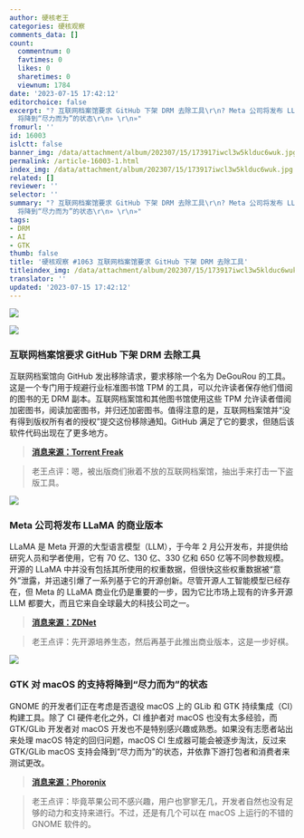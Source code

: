```yaml
---
author: 硬核老王
categories: 硬核观察
comments_data: []
count:
  commentnum: 0
  favtimes: 0
  likes: 0
  sharetimes: 0
  viewnum: 1784
date: '2023-07-15 17:42:12'
editorchoice: false
excerpt: "? 互联网档案馆要求 GitHub 下架 DRM 去除工具\r\n? Meta 公司将发布 LLaMA 的商业版本\r\n? GTK 对 macOS
  将降到“尽力而为”的状态\r\n» \r\n»"
fromurl: ''
id: 16003
islctt: false
banner_img: /data/attachment/album/202307/15/173917iwcl3w5klduc6wuk.jpg
permalink: /article-16003-1.html
index_img: /data/attachment/album/202307/15/173917iwcl3w5klduc6wuk.jpg
related: []
reviewer: ''
selector: ''
summary: "? 互联网档案馆要求 GitHub 下架 DRM 去除工具\r\n? Meta 公司将发布 LLaMA 的商业版本\r\n? GTK 对 macOS
  将降到“尽力而为”的状态\r\n» \r\n»"
tags:
- DRM
- AI
- GTK
thumb: false
title: '硬核观察 #1063 互联网档案馆要求 GitHub 下架 DRM 去除工具'
titleindex_img: /data/attachment/album/202307/15/173917iwcl3w5klduc6wuk.jpg
translator: ''
updated: '2023-07-15 17:42:12'
---
```


![](/data/attachment/album/202307/15/173917iwcl3w5klduc6wuk.jpg)


![](/data/attachment/album/202307/15/173928nek908w1ku933z1t.jpg)


### 互联网档案馆要求 GitHub 下架 DRM 去除工具


互联网档案馆向 GitHub 发出移除请求，要求移除一个名为 DeGouRou 的工具。这是一个专门用于规避行业标准图书馆 TPM 的工具，可以允许读者保存他们借阅的图书的无 DRM 副本。互联网档案馆和其他图书馆使用这些 TPM 允许读者借阅加密图书，阅读加密图书，并归还加密图书。值得注意的是，互联网档案馆并“没有得到版权所有者的授权”提交这份移除通知。GitHub 满足了它的要求，但随后该软件代码出现在了更多地方。



> 
> **[消息来源：Torrent Freak](https://torrentfreak.com/internet-archive-targets-book-drm-removal-tool-with-dmca-takedown-230714/)**
> 
> 
> 



> 
> 老王点评：嗯，被出版商们揪着不放的互联网档案馆，抽出手来打击一下盗版工具。
> 
> 
> 


![](/data/attachment/album/202307/15/173942hv6z5iwnew5nwjnc.jpg)


### Meta 公司将发布 LLaMA 的商业版本


LLaMA 是 Meta 开源的大型语言模型（LLM），于今年 2 月公开发布，并提供给研究人员和学者使用，它有 70 亿、130 亿、330 亿和 650 亿等不同参数规模。开源的 LLaMA 中并没有包括其所使用的权重数据，但很快这些权重数据被“意外”泄露，并迅速引爆了一系列基于它的开源创新。尽管开源人工智能模型已经存在，但 Meta 的 LLaMA 商业化仍是重要的一步，因为它比市场上现有的许多开源 LLM 都要大，而且它来自全球最大的科技公司之一。



> 
> **[消息来源：ZDNet](https://www.zdnet.com/article/meta-to-release-open-source-commercial-ai-model-to-compete-with-openai-and-google/)**
> 
> 
> 



> 
> 老王点评：先开源培养生态，然后再基于此推出商业版本，这是一步好棋。
> 
> 
> 


![](/data/attachment/album/202307/15/174007t5vc8l84cyycuy8c.jpg)


### GTK 对 macOS 的支持将降到“尽力而为”的状态


GNOME 的开发者们正在考虑是否退役 macOS 上的 GLib 和 GTK 持续集成（CI）构建工具。除了 CI 硬件老化之外，CI 维护者对 macOS 也没有太多经验，而 GTK/GLib 开发者对 macOS 开发也不是特别感兴趣或熟悉。如果没有志愿者站出来处理 macOS 特定的回归问题，macOS CI 生成器可能会被逐步淘汰，反过来 GTK/GLib macOS 支持会降到“尽力而为”的状态，并依靠下游打包者和消费者来测试更改。



> 
> **[消息来源：Phoronix](https://www.phoronix.com/news/GTK-macOS-Back-Seat)**
> 
> 
> 



> 
> 老王点评：毕竟苹果公司不感兴趣，用户也寥寥无几，开发者自然也没有足够的动力和支持来进行。不过，还是有几个可以在 macOS 上运行的不错的 GNOME 软件的。
> 
> 
>